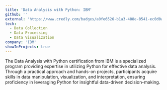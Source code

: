 ```yaml
---
title: 'Data Analysis with Python: IBM'
github: ''
external: 'https://www.credly.com/badges/a0fe6526-b1a3-488e-8541-ec0d0a207538/public_url'
tech:
  - Data Collection
  - Data Processing
  - Data Visualization
company: 'IBM'
showInProjects: true
---
```


The Data Analysis with Python certification from IBM is a specialized program providing expertise in utilizing Python for effective data analysis. Through a practical approach and hands-on projects, participants acquire skills in data manipulation, visualization, and interpretation, ensuring proficiency in leveraging Python for insightful data-driven decision-making.
